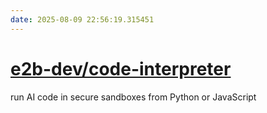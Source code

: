 ```yaml
---
date: 2025-08-09 22:56:19.315451
---
```


# [e2b-dev/code-interpreter](https://github.com/e2b-dev/code-interpreter)

run AI code in secure sandboxes from Python or JavaScript
